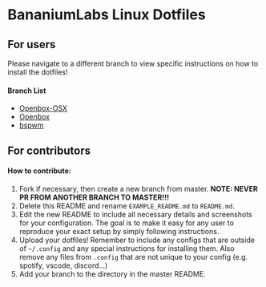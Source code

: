 # BananiumLabs Linux Dotfiles

## For users
Please navigate to a different branch to view specific instructions on how to install the dotfiles!

#### Branch List
 - [Openbox-OSX](../../tree/openbox-osx)
 - [Openbox](../../tree/openbox)
 - [bspwm](../../tree/bspwm)

## For contributors
#### How to contribute:
1. Fork if necessary, then create a new branch from master. **NOTE: NEVER PR FROM ANOTHER BRANCH TO MASTER!!!**
2. Delete this README and rename `EXAMPLE_README.md` to `README.md`.
3. Edit the new README to include all necessary details and screenshots for your configuration. The goal is to make it easy for any user to reproduce your exact setup by simply following instructions.
4. Upload your dotfiles! Remember to include any configs that are outside of `~/.config` and any special instructions for installing them. Also remove any files from `.config` that are not unique to your config (e.g. spotify, vscode, discord...)
5. Add your branch to the directory in the master README.


